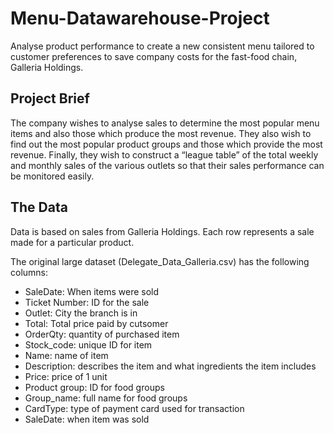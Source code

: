 # Menu-Datawarehouse-Project
Analyse product performance to create a new consistent menu tailored to customer preferences to save company costs for the fast-food chain, Galleria Holdings.

## Project Brief
The company wishes to analyse sales to determine the most popular menu items and also those which produce the most revenue. 
They also wish to find out the most popular product groups and those which provide the most revenue. 
Finally, they wish to construct a “league table” of the total weekly and monthly sales of the various outlets so that their sales performance can be monitored easily.

## The Data
Data is based on sales from Galleria Holdings. Each row represents a sale made for a particular product.

The original large dataset (Delegate_Data_Galleria.csv) has the following columns:
- SaleDate: When items were sold
- Ticket Number: ID for the sale
- Outlet: City the branch is in
- Total: Total price paid by cutsomer
- OrderQty: quantity of purchased item
- Stock_code: unique ID for item
- Name: name of item
- Description: describes the item and what ingredients the item includes
- Price: price of 1 unit  
- Product group: ID for food groups
- Group_name: full name for food groups 
- CardType: type of payment card used for transaction
- SaleDate: when item was sold
